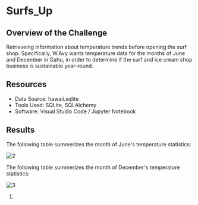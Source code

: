 # Surfs_Up

## Overview of the Challenge

Retrieveing information about temperature trends before opening the surf shop. Specifically, W.Avy wants temperature data for the months of June and December in Oahu, in order to determine if the surf and ice cream shop business is sustainable year-round.

## Resources 

* Data Source: hawaii.sqlite
* Tools Used: SQLite, SQLAlchemy 
* Software: Visual Studio Code / Jupyter Notebook

## Results

The following table summerizes the month of June's temperature statistics:

![2](https://user-images.githubusercontent.com/73450637/102510449-a20b9d00-4055-11eb-8c45-f1418d224e30.png)

The following table summerizes the month of December's temperature statistics:

![3](https://user-images.githubusercontent.com/73450637/102510502-b5b70380-4055-11eb-9a73-4907eee40871.png)

1. 


